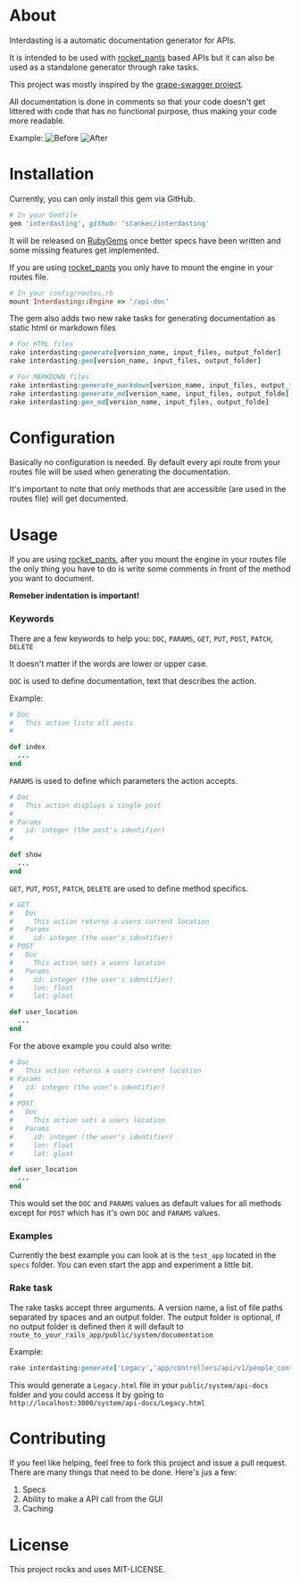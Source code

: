 # About

Interdasting is a automatic documentation generator for APIs.

It is intended to be used with  [rocket_pants](https://github.com/Sutto/rocket_pants) based APIs but it can also be used as a standalone generator through rake tasks.

This project was mostly inspired by the [grape-swagger project](https://github.com/tim-vandecasteele/grape-swagger).

All documentation is done in comments so that your code doesn't get littered with code that has no functional purpose, thus making your code more readable.

Example:
![Before](http://i.imgur.com/sspHnoC.png)
![After](http://i.imgur.com/nPJ4cey.png)

# Installation

Currently, you can only install this gem via GitHub.

```Ruby
# In your Gemfile
gem 'interdasting', github: 'stankec/interdasting'
```

It will be released on [RubyGems](https://rubygems.org/) once better specs have been written and some missing features get implemented.

If you are using [rocket_pants](https://github.com/Sutto/rocket_pants) you only have to mount the engine in your routes file.

```Ruby
# In your config/routes.rb
mount Interdasting::Engine => '/api-doc'
```

The gem also adds two new rake tasks for generating documentation as static html or markdown files

```Ruby
# For HTML files
rake interdasting:generate[version_name, input_files, output_folder]
rake interdasting:gen[version_name, input_files, output_folder]
```

```Ruby
# For MARKDOWN files
rake interdasting:generate_markdown[version_name, input_files, output_folde]
rake interdasting:generate_md[version_name, input_files, output_folde]
rake interdasting:gen_md[version_name, input_files, output_folde]
```

# Configuration

Basically no configuration is needed.
By default every api route from your routes file will be used when generating the documentation.

It's important to note that only methods that are accessible (are used in the routes file) will get documented.

# Usage

If you are using [rocket_pants](https://github.com/Sutto/rocket_pants), after you mount the engine in your routes file the only thing you have to do is write some comments in front of the method you want to document.

__Remeber indentation is important!__


### Keywords

There are a few keywords to help you: `DOC`, `PARAMS`, `GET`, `PUT`, `POST`, `PATCH`, `DELETE`

It doesn't matter if the words are lower or upper case.

`DOC` is used to define documentation, text that describes the action.

Example:
```Ruby
# Doc
#   This action lists all posts
#

def index
  ...
end
```

`PARAMS` is used to define which parameters the action accepts.

```Ruby
# Doc
#   This action displays a single post
#
# Params
#   id: integer (the post's identifier)
#

def show
  ...
end
```

`GET`, `PUT`, `POST`, `PATCH`, `DELETE` are used to define method specifics.

```Ruby
# GET
#   Doc
#     This action returns a users current location
#   Params
#     id: integer (the user's identifier)
# POST
#   Doc
#     This action sets a users location
#   Params
#     id: integer (the user's identifier)
#     lon: float
#     lat: gloat

def user_location
  ...
end
```

For the above example you could also write:

```Ruby
# Doc
#   This action returns a users current location
# Params
#   id: integer (the user's identifier)
#
# POST
#   Doc
#     This action sets a users location
#   Params
#     id: integer (the user's identifier)
#     lon: float
#     lat: gloat

def user_location
  ...
end
```

This would set the `DOC` and `PARAMS` values as default values for all methods except for `POST` which has it's own `DOC` and `PARAMS` values.

### Examples

Currently the best example you can look at is the `test_app` located in the `specs` folder. You can even start the app and experiment a little bit.

### Rake task

The rake tasks accept three arguments. A version name, a list of file paths separated by spaces and an output folder. The output folder is optional, if no output folder is defined then it will default to `route_to_your_rails_app/public/system/documentation`

Example:

```Ruby
rake interdasting:generate['Legacy','app/controllers/api/v1/people_controller.rb app/controllers/api/v2/posts_controller.rb','public/system/api-docs']
```
This would generate a `Legacy.html` file in your `public/system/api-docs` folder and you could access it by going to `http://localhost:3000/system/api-docs/Legacy.html`

# Contributing

If you feel like helping, feel free to fork this project and issue a pull request. There are many things that need to be done. Here's jus a few:

1. Specs
2. Ability to make a API call from the GUI
3. Caching

# License

This project rocks and uses MIT-LICENSE.

